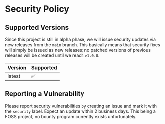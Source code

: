 # Security Policy

## Supported Versions

Since this project is still in alpha phase, we will issue security updates via new releases from the `main` branch. 
This basically means that security fixes will simply be issued as new releases; no patched versions of previous releases will be created
until we reach `v1.0.0`.

| Version | Supported          |
| ------- | ------------------ |
| latest  | :white_check_mark: |

## Reporting a Vulnerability

Please report security vulnerabilities by creating an issue and mark it with the `security` label. Expect an update within 2 business days.
This being a FOSS project, no bounty program currently exists unfortunately.
